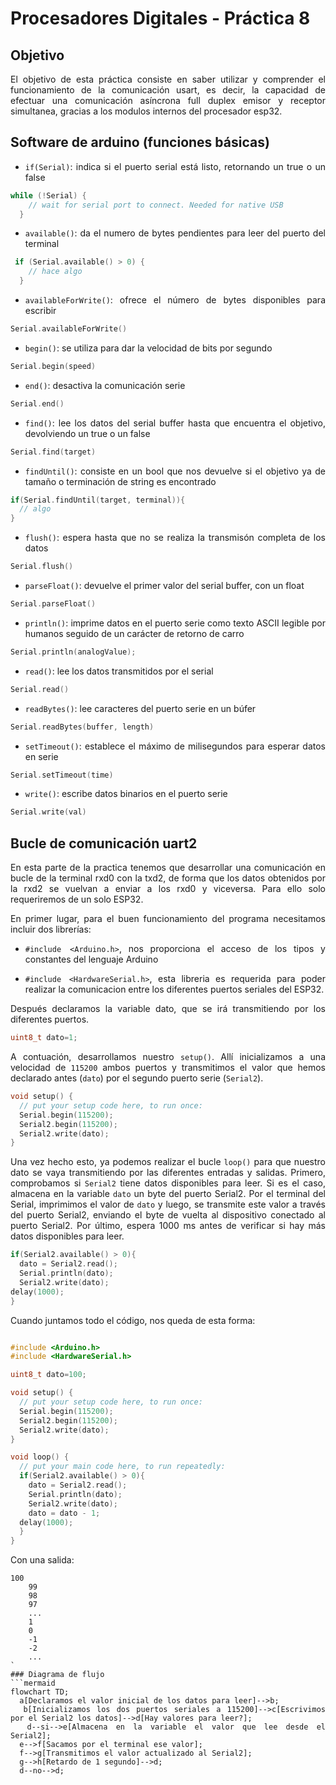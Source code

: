 # Procesadores Digitales - Práctica 8

## Objetivo
<div align="justify">
El objetivo de esta práctica consiste en saber utilizar y comprender el funcionamiento de la comunicación usart, es decir, la capacidad de efectuar una comunicación asíncrona full duplex emisor y receptor simultanea, gracias a los modulos internos del procesador esp32.

## Software de arduino (funciones básicas)

- ``if(Serial)``: indica si el puerto serial está listo, retornando un true o un false
```cpp
while (!Serial) {
    // wait for serial port to connect. Needed for native USB
  } 
```
- ``available()``: da el numero de bytes pendientes para leer del puerto del terminal
```cpp
 if (Serial.available() > 0) {
    // hace algo
  }
```
- ``availableForWrite()``: ofrece el número de bytes disponibles para escribir

```cpp
Serial.availableForWrite() 
```

- ``begin()``: se utiliza para dar la velocidad de bits por segundo
```cpp
Serial.begin(speed) 
``` 
- ``end()``: desactiva la comunicación serie

```cpp
Serial.end()
``` 

- ``find()``: lee los datos del serial buffer hasta que encuentra el objetivo, devolviendo un true o un false
```cpp
Serial.find(target)
``` 
- ``findUntil()``: consiste en un bool que nos devuelve si el objetivo ya de tamaño o terminación de string es encontrado
```cpp
if(Serial.findUntil(target, terminal)){
  // algo
}
```
- ``flush()``: espera hasta que no se realiza la transmisón completa de los datos

```cpp
Serial.flush()
```
- ``parseFloat()``: devuelve el primer valor del serial buffer, con un float

```cpp
Serial.parseFloat()
```
- ``println()``: imprime datos en el puerto serie como texto ASCII legible por humanos seguido de un carácter de retorno de carro
```cpp
Serial.println(analogValue); 
```
- ``read()``: lee los datos transmitidos por el serial 
```cpp
Serial.read() 
```
- ``readBytes()``: lee caracteres del puerto serie en un búfer
```cpp
Serial.readBytes(buffer, length) 
```

- ``setTimeout()``: establece el máximo de milisegundos para esperar datos en serie
```cpp
Serial.setTimeout(time) 
```
- ``write()``: escribe datos binarios en el puerto serie
```cpp
Serial.write(val)
```

## Bucle de comunicación uart2
En esta parte de la practica tenemos que desarrollar una comunicación en bucle de la terminal rxd0 con la txd2, de forma que los datos obtenidos por la rxd2 se vuelvan a enviar a los rxd0 y viceversa. Para ello solo requeriremos de un solo ESP32.

En primer lugar, para el buen funcionamiento del programa necesitamos incluir dos librerías:

- ```#include <Arduino.h>```, nos proporciona el acceso de los tipos y constantes del lenguaje Arduino

- ```#include <HardwareSerial.h>```, esta libreria es requerida para poder realizar la comunicacion entre los diferentes puertos seriales del ESP32.

Después declaramos la variable dato, que se irá transmitiendo por los diferentes puertos.

```cpp
uint8_t dato=1;
```

A contuación, desarrollamos nuestro ``setup()``. Allí inicializamos a una velocidad de ``115200`` ambos puertos y transmitimos el valor que hemos declarado antes (`dato`) por el segundo puerto serie (``Serial2``).

```cpp
void setup() {
  // put your setup code here, to run once:
  Serial.begin(115200);
  Serial2.begin(115200);
  Serial2.write(dato);
}
```

Una vez hecho esto, ya podemos realizar el bucle `loop()` para que nuestro dato se vaya transmitiendo por las diferentes entradas y salidas. Primero, comprobamos si ``Serial2`` tiene datos disponibles para leer. Si es el caso, almacena en la variable ``dato`` un byte del puerto Serial2. Por el terminal del Serial, imprimimos el valor de `dato` y luego, se transmite este valor a través del puerto Serial2, enviando el byte de vuelta al dispositivo conectado al puerto Serial2. Por último, espera 1000 ms antes de verificar si hay más datos disponibles para leer.

```cpp
if(Serial2.available() > 0){
  dato = Serial2.read();
  Serial.println(dato);
  Serial2.write(dato); 
delay(1000);
}
```
Cuando juntamos todo el código, nos queda de esta forma:

```cpp  

#include <Arduino.h>
#include <HardwareSerial.h>

uint8_t dato=100;

void setup() {
  // put your setup code here, to run once:
  Serial.begin(115200);
  Serial2.begin(115200);
  Serial2.write(dato);
}

void loop() {
  // put your main code here, to run repeatedly:
  if(Serial2.available() > 0){
    dato = Serial2.read();
    Serial.println(dato);
    Serial2.write(dato); 
    dato = dato - 1;
  delay(1000);
  }
}
```
Con una salida:
```
100
    99
    98
    97
    ...
    1
    0
    -1
    -2
    ...
`
### Diagrama de flujo
```mermaid
flowchart TD;
  a[Declaramos el valor inicial de los datos para leer]-->b;
  b[Inicializamos los dos puertos seriales a 115200]-->c[Escrivimos por el Serial2 los datos]-->d[Hay valores para leer?];
  d--si-->e[Almacena en la variable el valor que lee desde el Serial2];
  e-->f[Sacamos por el terminal ese valor];
  f-->g[Transmitimos el valor actualizado al Serial2];
  g-->h[Retardo de 1 segundo]-->d;
  d--no-->d;
```
